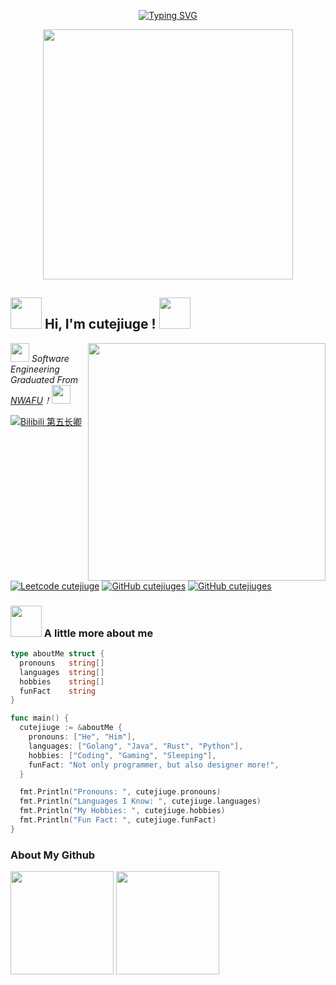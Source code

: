 <div align="center">

  <!-- 打字效果 -->
  <a href="https://github.com/junkaione"><img src="https://readme-typing-svg.demolab.com?font=Fira+Code&pause=1000&random=false&width=330&lines=fmt.Println(%22Hello+World!%22);I'm+CJ%2C+Have+a+nice+day!" alt="Typing SVG" /></a>

  <!-- 敲代码图片 -->
  <a href="https://sm.ms/image/n2wPkGMSgY7eKE3" target="_blank"><img src="https://s2.loli.net/2024/05/16/n2wPkGMSgY7eKE3.png" width="400" ></a>
</div>

<h2><img src="https://cdn.jsdelivr.net/gh/ElainaFanBoy/picx-images-hosting@master/20230719/1.gif" width="50"> Hi, I'm cutejiuge ! <img src="https://cdn.jsdelivr.net/gh/ElainaFanBoy/picx-images-hosting@master/20230719/1.gif" width="50"></h2>

<img align='right' src="https://cdn.jsdelivr.net/gh/ElainaFanBoy/picx-images-hosting@master/20230720/1.png" width="380">


<p><img src="https://cdn.jsdelivr.net/gh/ElainaFanBoy/picx-images-hosting@master/20230719/2.gif" width="30"> <em>Software Engineering Graduated From <a href="https://www.nwafu.edu.cn/">NWAFU</a>！<img src="https://cdn.jsdelivr.net/gh/ElainaFanBoy/picx-images-hosting@master/20230719/3.gif" width="30"></br>
</em></p>

[![Bilibili 第五长卿](https://img.shields.io/badge/@第五长卿-f25d8e?style=flat&logo=bilibili&logoColor=white&link=https://space.bilibili.com/516560495)](https://space.bilibili.com/516560495)
[![Leetcode cutejiuge](https://img.shields.io/badge/@艽野尘梦-ffffff?style=flat&logo=leetcode&logoColor=yellow&link=https://leetcode.cn/u/cutejiuge)](https://leetcode.cn/u/cutejiuge)
[![GitHub cutejiuges](https://img.shields.io/github/followers/cutejiuges?label=followers&style=social)](https://github.com/cutejiuges)
[![GitHub cutejiuges](https://img.shields.io/github/stars/cutejiuges?style=social)](https://github.com/cutejiuges)


### <img src="https://cdn.jsdelivr.net/gh/ElainaFanBoy/picx-images-hosting@master/20230719/4.gif" width="50"> A little more about me


```Go
type aboutMe struct {
  pronouns   string[]
  languages  string[]
  hobbies    string[]
  funFact    string
}

func main() {
  cutejiuge := &aboutMe {
    pronouns: ["He", "Him"],
    languages: ["Golang", "Java", "Rust", "Python"],
    hobbies: ["Coding", "Gaming", "Sleeping"],
    funFact: "Not only programmer, but also designer more!",
  }

  fmt.Println("Pronouns: ", cutejiuge.pronouns)
  fmt.Println("Languages I Know: ", cutejiuge.languages)
  fmt.Println("My Hobbies: ", cutejiuge.hobbies)
  fmt.Println("Fun Fact: ", cutejiuge.funFact)
}
```

### About My Github
<div align="left">
  <img height='165' src="https://github-readme-stats.vercel.app/api/top-langs/?username=cutejiuges&layout=compact&langs_count=8" align="center" />
  <img height='165' src="https://github-readme-stats.vercel.app/api?username=cutejiuges&show_icons=true" align="center" />
</div> 
